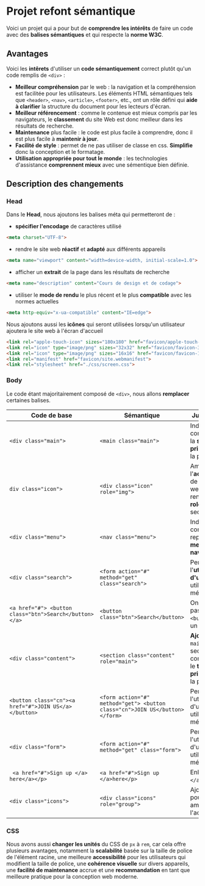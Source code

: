 # Projet refont sémantique

Voici un projet qui a pour but de **comprendre les intérêts** de faire un code avec des **balises sémantiques** et qui respecte la **norme W3C**.

## Avantages

Voici les **intêrets** d'utiliser un **code sémantiquement** correct plutôt qu'un code remplis de ```<div>``` :
- **Meilleur compréhension** par le web : la navigation et la compréhension est facilitée pour les utilisateurs. Les éléments HTML sémantiques tels que `<header>`, `<nav>`, `<article>`, `<footer>`, etc., ont un rôle défini qui **aide à clarifier** la structure du document pour les lecteurs d'écran.
- **Meilleur référencement** : comme le contenue est mieux compris par les navigateurs, le **classement** du site Web est donc meilleur dans les résultats de recherche.
- **Maintenance** plus facile : le code est plus facile à comprendre, donc il est plus facile à **maintenir à jour**.
- **Facilité de style** : permet de ne pas utiliser de classe en css. **Simplifie** donc la conception et le formatage.
- **Utilisation appropriée pour tout le monde** : les technologies d'assistance **comprennent mieux** avec une sémentique bien définie.

## Description des changements

### Head

Dans le **Head**, nous ajoutons les balises méta qui permetteront de :
- **spécifier l'encodage** de caractères utilisé
```html 
<meta charset="UTF-8">
```
- rendre le site web **réactif** et **adapté** aux différents appareils
```html 
<meta name="viewport" content="width=device-width, initial-scale=1.0">
```
- afficher un **extrait** de la page dans les résultats de recherche
```html 
<meta name="description" content="Cours de design et de codage">
```
- utiliser le **mode de rendu** le plus récent et le plus **compatible** avec les normes actuelles
```html 
<meta http-equiv="x-ua-compatible" content="IE=edge">
```
Nous ajoutons aussi les **icônes** qui seront utilisées lorsqu'un utilisateur ajoutera le site web à l'écran d'accueil
```html 
<link rel="apple-touch-icon" sizes="180x180" href="favicon/apple-touch-icon.png">
<link rel="icon" type="image/png" sizes="32x32" href="favicon/favicon-32x32.png">
<link rel="icon" type="image/png" sizes="16x16" href="favicon/favicon-16x16.png">
<link rel="manifest" href="favicon/site.webmanifest">
<link rel="stylesheet" href="./css/screen.css">
```

### Body

Le code étant majoritairement composé de `<div>`, nous allons **remplacer** certaines balises.

| Code de base  | Sémantique | Justification |
| ------------- | ------------- | -------------- |
| `<div class="main">` | `<main class="main">` | Indique que le contenue est la **section principal** de la page |
| `div class="icon">` | `<div class="icon" role="img">` | Améliore l'**accessibilité** de la page web en renseignant le **role** de cette section |
| `<div class="menu">` | `<nav class="menu">` | Indique que le contenue représente un **menu navigable** |
| `<div class="search">` | `<form action="#" method="get" class="search">` | Permet l'**utilisation d'un input** en utilisant la méthode **get** |
| `<a href="#"> <button class="btn">Search</button></a>` | `<button class="btn">Search</button>` | On ne met pas un `<button>` dans un `<a>` |
| `<div class="content">` | `<section class="content" role="main">` | **Ajoute le rôle** `main` dans la section comprenant le **texte principale** de la page |
| `<button class="cn"><a href="#">JOIN US</a></button>` | `<form action="#" method="get"> <button class="cn">JOIN US</button> </form>` | Permet l'utilisation d'un input en utilisant la méthode **get** |
| `<div class="form">` | `<form action="#" method="get" class="form">` | Permet l'utilisation d'un input en utilisant la méthode **get** |
| ` <a href="#">Sign up </a> here</a></p>` | `<a href="#">Sign up </a>here</p>` | Enlève un `</a>` en trop |
| `<div class="icons">` | `<div class="icons" role="group">` | Ajoute un rôle pour améliorer l'accessibilité |
    
### CSS

Nous avons aussi **changer les unités** du CSS de `px` à `rem`, car cela offre plusieurs avantages, notamment la **scalabilité** basée sur la taille de police de l'élément racine, une meilleure **accessibilité** pour les utilisateurs qui modifient la taille de police, une **cohérence visuelle** sur divers appareils, une **facilité de maintenance** accrue et une **recommandation** en tant que meilleure pratique pour la conception web moderne.